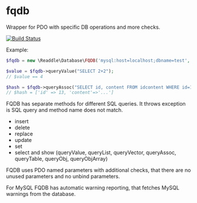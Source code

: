fqdb
====

Wrapper for PDO with specific DB operations and more checks. 

[![Build Status](https://travis-ci.org/readdle/fqdb.svg?branch=master)](https://travis-ci.org/readdle/fqdb)

Example: 

```php
$fqdb = new \Readdle\Database\FQDB('mysql:host=localhost;dbname=test', 'user', 'password');

$value = $fqdb->queryValue("SELECT 2+2");
// $value == 4

$hash = $fqdb->queryAssoc("SELECT id, content FROM idcontent WHERE id=13");
// $hash = ['id' => 13, 'content'=>'...'] 

```

FQDB has separate methods for different SQL queries. It throws exception is  SQL query and method name does not match.

- insert 
- delete 
- replace 
- update
- set 
- select and show (queryValue, queryList, queryVector, queryAssoc, queryTable, queryObj, queryObjArray) 


FQDB uses PDO named parameters with additional checks, that there are no unused parameters and no unbind parameters.

For MySQL FQDB has automatic warning reporting, that fetches MySQL warnings from the database. 

